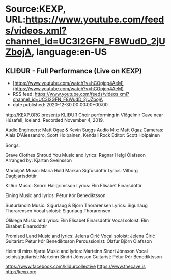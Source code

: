 # Source:KEXP, URL:https://www.youtube.com/feeds/videos.xml?channel_id=UC3I2GFN_F8WudD_2jUZbojA, language:en-US

## KLIÐUR - Full Performance (Live on KEXP)
 - [https://www.youtube.com/watch?v=hCOpjcp4AeM](https://www.youtube.com/watch?v=hCOpjcp4AeM)
 - RSS feed: https://www.youtube.com/feeds/videos.xml?channel_id=UC3I2GFN_F8WudD_2jUZbojA
 - date published: 2020-12-30 00:00:00+00:00

http://KEXP.ORG presents KLIÐUR Choir performing in Víðgelmir Cave near Húsafell, Iceland. Recorded November 4, 2019.

Audio Engineers: Matt Ogaz & Kevin Suggs
Audio Mix: Matt Ogaz
Cameras: Alaia D'Alessandro, Scott Holpainen, Kendall Rock
Editor: Scott Holpainen

Songs:

Grave Clothes Shroud You
Music and lyrics: Ragnar Helgi Ólafsson
Arranged by: Kjartan Sveinsson

Maríuljóð
Music: María Huld Markan Sigfúsdóttir
Lyrics: Vilborg Dagbjartsdóttir

Kliður
Music: Snorri Hallgrímsson
Lyrics: Elín Elísabet Einarsdóttir

Eining
Music and lyrics: Pétur Þór Benediktsson

Suðurlandið
Music: Sigurlaug & Björn Thorarensen
Lyrics: Sigurlaug Thorarensen
Vocal soloist: Sigurlaug Thorarensen

Ólíklega
Music and lyrics: Elín Elísabet Einarsdóttir
Vocal soloist: Elín Elísabet Einarsdóttir

Promised Land
Music and lyrics: Jelena Ćirić
Vocal soloist: Jelena Ćirić
Guitarist: Pétur Þór Benediktsson
Percussionist: Ólafur Björn Ólafsson

Heim til míns hjarta
Music and lyrics: Marteinn Sindri Jónsson
Vocal soloist/guitarist: Marteinn Sindri Jónsson
Guitarist: Pétur Þór Benediktsson


https://www.facebook.com/klidurcollective
https://www.thecave.is
http://kexp.org

